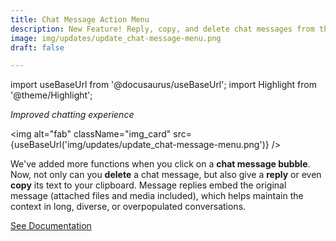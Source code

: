 ```yaml
---
title: Chat Message Action Menu
description: New Feature! Reply, copy, and delete chat messages from the new message bubble menu.
image: img/updates/update_chat-message-menu.png
draft: false

---
```


import useBaseUrl from '@docusaurus/useBaseUrl'; 
import Highlight from '@theme/Highlight';


<div className="align-center">
<div className="card">
<div className="card__header">

<span className="hero__subtitle"><em>Improved chatting experience</em></span>

</div>
<div className="card__image">

<img alt="fab" className="img_card" src={useBaseUrl('img/updates/update_chat-message-menu.png')} />
<br/>

</div>
<div className="card__body">

We've added more functions when you click on a **chat message bubble**. Now, not only can you **delete** a chat message, but also give a **reply** or even **copy** its text to your clipboard. Message replies embed the original message (attached files and media included), which helps maintain the context in long, diverse, or overpopulated conversations.

</div>
<div className="card__footer text-center align-padding-center">

<a className="button button--info button--block" href="/docs/documentation/client/channels/#chat-message-options">See Documentation</a>
<br/>

</div>
</div>
</div>
